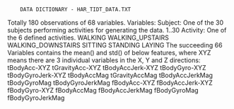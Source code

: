 		DATA DICTIONARY - HAR_TIDT_DATA.TXT
Totally 180 observations of 68 variables.
Variables:
	Subject: One of the 30 subjects performing activities for generating the data.
		1..30
	Activity: One of the 6 defined activities.
		WALKING
		WALKING_UPSTAIRS
		WALKING_DOWNSTAIRS
		SITTING
		STANDING
		LAYING
	The succeeding 66 Variables contains the mean() and std() of below features,
	where XYZ means there are 3 individual variables in the X, Y and Z directions:
		tBodyAcc-XYZ
		tGravityAcc-XYZ
		tBodyAccJerk-XYZ
		tBodyGyro-XYZ
		tBodyGyroJerk-XYZ
		tBodyAccMag
		tGravityAccMag
		tBodyAccJerkMag
		tBodyGyroMag
		tBodyGyroJerkMag
		fBodyAcc-XYZ
		fBodyAccJerk-XYZ
		fBodyGyro-XYZ
		fBodyAccMag
		fBodyAccJerkMag
		fBodyGyroMag
		fBodyGyroJerkMag
	